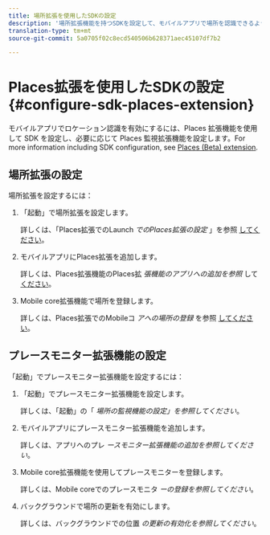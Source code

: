 ```yaml
---
title: 場所拡張を使用したSDKの設定
description: '場所拡張機能を持つSDKを設定して、モバイルアプリで場所を認識できるようにすることができます。 '
translation-type: tm+mt
source-git-commit: 5a0705f02c8ecd540506b628371aec45107df7b2

---
```



# Places拡張を使用したSDKの設定 {#configure-sdk-places-extension}

モバイルアプリでロケーション認識を有効にするには、Places 拡張機能を使用して SDK を設定し、必要に応じて Places 監視拡張機能を設定します。For more information including SDK configuration, see [Places (Beta) extension](/help/places-ext-aep-sdks/places-extension/places-extension.md).

## 場所拡張の設定

場所拡張を設定するには：

1. 「起動」で場所拡張を設定します。

   詳しくは、「Places拡張でのLaunch *でのPlaces拡張の設定* 」を参照 [してください](/help/places-ext-aep-sdks/places-extension/places-extension.md)。

1. モバイルアプリにPlaces拡張を追加します。

   詳しくは、Places拡張機能のPlaces拡 *張機能のアプリへの追加を参照* して [ください](/help/places-ext-aep-sdks/places-extension/places-extension.md)。

1. Mobile core拡張機能で場所を登録します。

   詳しくは、Places拡張でのMobileコ *アへの場所の登録* を参照 [してください](/help/places-ext-aep-sdks/places-extension/places-extension.md)。

## プレースモニター拡張機能の設定

「起動」でプレースモニター拡張機能を設定するには：

1. 「起動」でプレースモニター拡張機能を設定します。

   詳しくは、「起動」の「 *場所の監視機能の設定」を参照してください*。

1. モバイルアプリにプレースモニター拡張機能を追加します。

   詳しくは、アプリへのプレ *ースモニター拡張機能の追加を参照してください*。

1. Mobile core拡張機能を使用してプレースモニターを登録します。

   詳しくは、Mobile coreでのプレースモニタ *ーの登録を参照してください*。

1. バックグラウンドで場所の更新を有効にします。

   詳しくは、バックグラウンドでの位置 *の更新の有効化を参照してください*。
